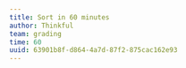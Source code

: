 ```yaml
---
title: Sort in 60 minutes
author: Thinkful
team: grading
time: 60
uuid: 63901b8f-d864-4a7d-87f2-875cac162e93
---
```


<jupyter notebook-name="5.1.2 Sorting Algorithms" course-code="DSBC" />
